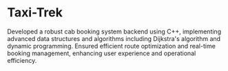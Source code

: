 # Taxi-Trek
Developed a robust cab booking system backend using C++, implementing advanced data structures and algorithms including Dijkstra's algorithm and dynamic programming. Ensured efficient route optimization and real-time booking management, enhancing user experience and operational efficiency.
